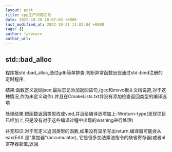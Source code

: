 ```yaml
---
layout: post
title: cpp生产问题汇总
date: 2022-10-20 10:07:03 +0800
last_modified_at: 2022-10-31 11:02:04 +0800
tags: []
author: fakecore
author_url: 
---
```




## std::bad_alloc

程序报std::bad_alloc,通过gdb简单排查,判断异常函数出在通过std::bind注册的定时程序.

结果:函数定义返回json,最后忘记添加返回语句,(gcc和msvc相关文档说道,对于这种情况,作为未定义动作).并且在CmakeLists.txt并没有添加检查返回类型的编译选项

处理结果:把函数返回类型改成void,并且给编译选项加上-Wreturn-type(发现项目已经加上,只是没有对于这些编译过程中出现的warning进行处理)

补充知识:对于有定义返回类型的函数,如果没有显示写出return,编译器可能会从eax(EAX 是"累加器"(accumulator), 它是很多加法乘法指令的缺省寄存器)或者al寄存器拿值,返回.

